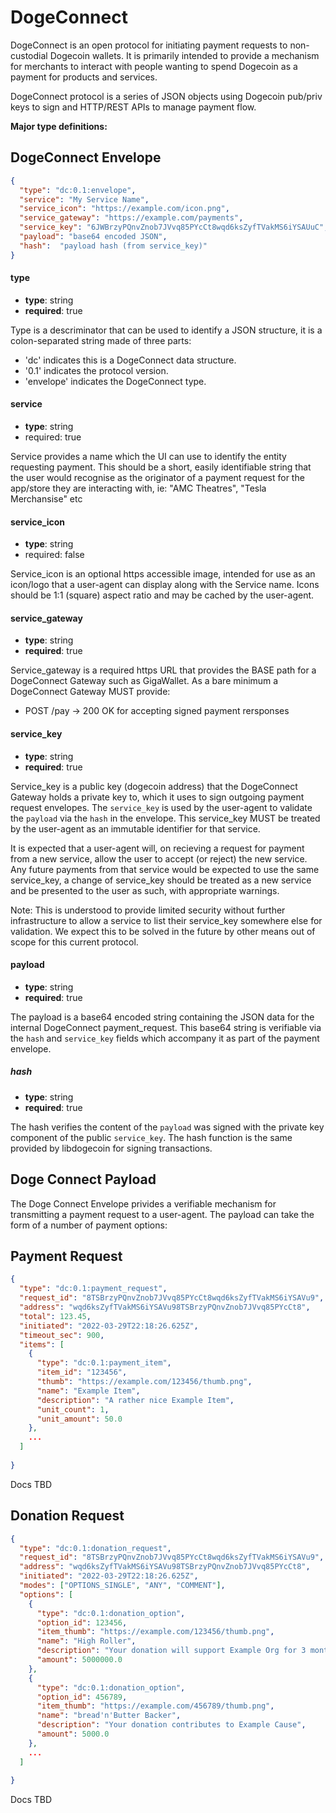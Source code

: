 # DogeConnect

DogeConnect is an open protocol for initiating payment requests to non-custodial
Dogecoin wallets. It is primarily intended to provide a mechanism for merchants to
interact with people wanting to spend Dogecoin as a payment for products and 
services.

DogeConnect protocol is a series of JSON objects using Dogecoin pub/priv keys to
sign and HTTP/REST APIs to manage payment flow. 

**Major type definitions:**

## DogeConnect Envelope

```json
{
  "type": "dc:0.1:envelope", 
  "service": "My Service Name",
  "service_icon": "https://example.com/icon.png",
  "service_gateway": "https://example.com/payments",
  "service_key": "6JWBrzyPQnvZnob7JVvq85PYcCt8wqd6ksZyfTVakMS6iYSAUuC",
  "payload": "base64 encoded JSON",
  "hash":  "payload hash (from service_key)"
}
```

#### type

* **type**: string
* **required**: true
 
Type is a descriminator that can be used to identify a JSON structure, it is a colon-separated
string made of three parts:

* 'dc' indicates this is a DogeConnect data structure.
* '0.1' indicates the protocol version.
* 'envelope' indicates the DogeConnect type.

#### service

* **type**: string
* required: true

Service provides a name which the UI can use to identify the entity requesting payment. This 
should be a short, easily identifiable string that the user would recognise as the originator
of a payment request for the app/store they are interacting with, ie: "AMC Theatres", 
"Tesla Merchansise" etc

#### service_icon

* **type**: string
* required: false

Service_icon is an optional https accessible image, intended for use as an icon/logo that a
user-agent can display along with the Service name. Icons should be 1:1 (square) aspect ratio
and may be cached by the user-agent.

#### service_gateway

* **type**: string
* **required**: true

Service_gateway is a required https URL that provides the BASE path for a DogeConnect Gateway
such as GigaWallet. As a bare minimum a DogeConnect Gateway MUST provide:

* POST <base path>/pay   -> 200 OK    for accepting signed payment rersponses

#### service_key

* **type**: string
* **required**: true

Service_key is a public key (dogecoin address) that the DogeConnect Gateway holds a private key 
to, which it uses to sign outgoing payment request envelopes. The `service_key` is used by the 
user-agent to validate the `payload` via the `hash` in the envelope. This service_key MUST be 
treated by the user-agent as an immutable identifier for that service. 

It is expected that a user-agent will, on recieving a request for payment from a new service,
allow the user to accept (or reject) the new service. Any future payments from that service 
would be expected to use the same service_key, a change of service_key should be treated as 
a new service and be presented to the user as such, with appropriate warnings.

Note: This is understood to provide limited security without further infrastructure to allow
a service to list their service_key somewhere else for validation. We expect this to be solved
in the future by other means out of scope for this current protocol. 

#### payload

* **type**: string
* **required**: true

The payload is a base64 encoded string containing the JSON data for the internal DogeConnect 
payment_request. This base64 string is verifiable via the `hash` and `service_key` fields which
accompany it as part of the payment envelope.


##### hash

* **type**: string
* **required**: true

The hash verifies the content of the `payload` was signed with the private key component of 
the public `service_key`. The hash function is the same provided by libdogecoin for signing
transactions.



## Doge Connect Payload

The Doge Connect Envelope privides a verifiable mechanism for transmitting a payment request
to a user-agent. The payload can take the form of a number of payment options:


## Payment Request

```json
{
  "type": "dc:0.1:payment_request",
  "request_id": "8TSBrzyPQnvZnob7JVvq85PYcCt8wqd6ksZyfTVakMS6iYSAVu9",
  "address": "wqd6ksZyfTVakMS6iYSAVu98TSBrzyPQnvZnob7JVvq85PYcCt8",
  "total": 123.45,
  "initiated": "2022-03-29T22:18:26.625Z",
  "timeout_sec": 900,
  "items": [
    {
      "type": "dc:0.1:payment_item",
      "item_id": "123456",
      "thumb": "https://example.com/123456/thumb.png",
      "name": "Example Item",
      "description": "A rather nice Example Item",
      "unit_count": 1,
      "unit_amount": 50.0
    }, 
    ...
  ]
  
}
```

Docs TBD

## Donation Request

```json
{
  "type": "dc:0.1:donation_request",
  "request_id": "8TSBrzyPQnvZnob7JVvq85PYcCt8wqd6ksZyfTVakMS6iYSAVu9",
  "address": "wqd6ksZyfTVakMS6iYSAVu98TSBrzyPQnvZnob7JVvq85PYcCt8",
  "initiated": "2022-03-29T22:18:26.625Z",
  "modes": ["OPTIONS_SINGLE", "ANY", "COMMENT"],
  "options": [
    {
      "type": "dc:0.1:donation_option",
      "option_id": 123456,
      "item_thumb": "https://example.com/123456/thumb.png",
      "name": "High Roller",
      "description": "Your donation will support Example Org for 3 months",
      "amount": 5000000.0
    }, 
    {
      "type": "dc:0.1:donation_option",
      "option_id": 456789,
      "item_thumb": "https://example.com/456789/thumb.png",
      "name": "bread'n'Butter Backer",
      "description": "Your donation contributes to Example Cause",
      "amount": 5000.0
    }, 
    ...
  ]
  
}
```

Docs TBD


